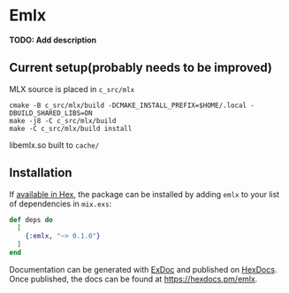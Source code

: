 # Emlx

**TODO: Add description**

## Current setup(probably needs to be improved)

MLX source is placed in `c_src/mlx`

```
cmake -B c_src/mlx/build -DCMAKE_INSTALL_PREFIX=$HOME/.local -DBUILD_SHARED_LIBS=ON
make -j8 -C c_src/mlx/build
make -C c_src/mlx/build install
```

libemlx.so built to `cache/`

## Installation

If [available in Hex](https://hex.pm/docs/publish), the package can be installed
by adding `emlx` to your list of dependencies in `mix.exs`:

```elixir
def deps do
  [
    {:emlx, "~> 0.1.0"}
  ]
end
```

Documentation can be generated with [ExDoc](https://github.com/elixir-lang/ex_doc)
and published on [HexDocs](https://hexdocs.pm). Once published, the docs can
be found at <https://hexdocs.pm/emlx>.

